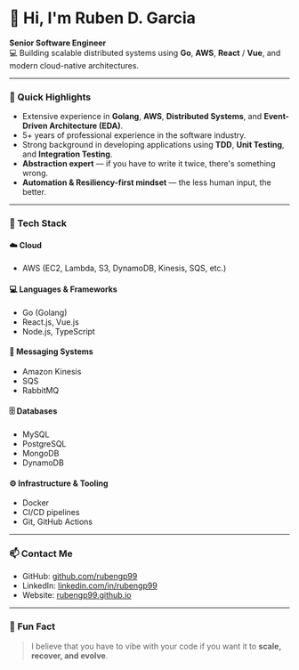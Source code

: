 # 👋 Hi, I'm Ruben D. Garcia

**Senior Software Engineer**  
💻 Building scalable distributed systems using **Go**, **AWS**, **React** / **Vue**, and modern cloud-native architectures.

---

### 🚀 Quick Highlights

- Extensive experience in **Golang**, **AWS**, **Distributed Systems**, and **Event-Driven Architecture (EDA)**.  
- 5+ years of professional experience in the software industry.  
- Strong background in developing applications using **TDD**, **Unit Testing**, and **Integration Testing**.  
- **Abstraction expert** — if you have to write it twice, there's something wrong.  
- **Automation & Resiliency-first mindset** — the less human input, the better.

---

### 🧰 Tech Stack

#### ☁️ Cloud
- AWS (EC2, Lambda, S3, DynamoDB, Kinesis, SQS, etc.)

#### 💻 Languages & Frameworks
- Go (Golang)
- React.js, Vue.js
- Node.js, TypeScript

#### 💬 Messaging Systems
- Amazon Kinesis
- SQS
- RabbitMQ

#### 🗄️ Databases
- MySQL
- PostgreSQL
- MongoDB
- DynamoDB

#### ⚙️ Infrastructure & Tooling
- Docker
- CI/CD pipelines
- Git, GitHub Actions

---

### 📫 Contact Me

- GitHub: [github.com/rubengp99](https://github.com/rubengp99)
- LinkedIn: [linkedin.com/in/rubengp99](https://www.linkedin.com/in/rubengp99/)
- Website: [rubengp99.github.io](https://rubengp99.github.io)

---

### 🧠 Fun Fact

> I believe that you have to vibe with your code if you want it to **scale, recover, and evolve**.

